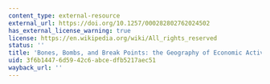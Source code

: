 ```yaml
---
content_type: external-resource
external_url: https://doi.org/10.1257/000282802762024502
has_external_license_warning: true
license: https://en.wikipedia.org/wiki/All_rights_reserved
status: ''
title: 'Bones, Bombs, and Break Points: the Geography of Economic Activity'
uid: 3f6b1447-6d59-42c6-abce-dfb5217aec51
wayback_url: ''
---
```

